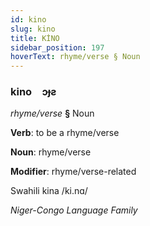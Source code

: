 ```yaml
---
id: kino
slug: kino
title: KİNO
sidebar_position: 197
hoverText: rhyme/verse § Noun
---
```


### kino&emsp;<span kind="abugida">ɔɟƨ</span>

*rhyme/verse* **§** Noun

**Verb**: to be a rhyme/verse

**Noun**: rhyme/verse

**Modifier**: rhyme/verse-related

Swahili kina /ki.nɑ/

*Niger-Congo Language Family*